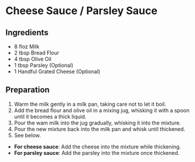 # Cheese Sauce / Parsley Sauce

## Ingredients

- 8 floz Milk
- 2 tbsp Bread Flour
- 4 tbsp Olive Oil
- 1 tbsp Parsley (Optional)
- 1 Handful Grated Cheese (Optional)

## Preparation

1. Warm the milk gently in a milk pan, taking care not to let it boil.
2. Add the bread flour and olive oil in a mixing jug, whisking it with a spoon
   until it becomes a thick liquid.
3. Pour the wam milk into the jug gradually, whisking it into the mixture.
4. Pour the new mixture back into the milk pan and whisk until thickened.
5. See below.

- **For cheese sauce**: Add the cheese into the mixture while thickening.
- **For parsley sauce**: Add the parsley into the mixture once thickened.
